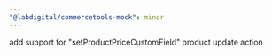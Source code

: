 ```yaml
---
"@labdigital/commercetools-mock": minor
---
```


add support for "setProductPriceCustomField" product update action
